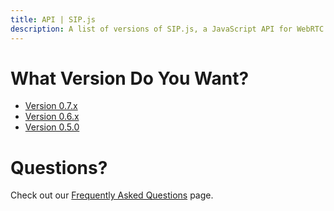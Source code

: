 ```yaml
---
title: API | SIP.js
description: A list of versions of SIP.js, a JavaScript API for WebRTC developers to add SIP signaling to their applications.
---
```


# What Version Do You Want?

* [Version 0.7.x](/api/0.7.0/)
* [Version 0.6.x](/api/0.6.0/)
* [Version 0.5.0](/api/0.5.0/)

# Questions?

Check out our [Frequently Asked Questions](/faq/) page.


